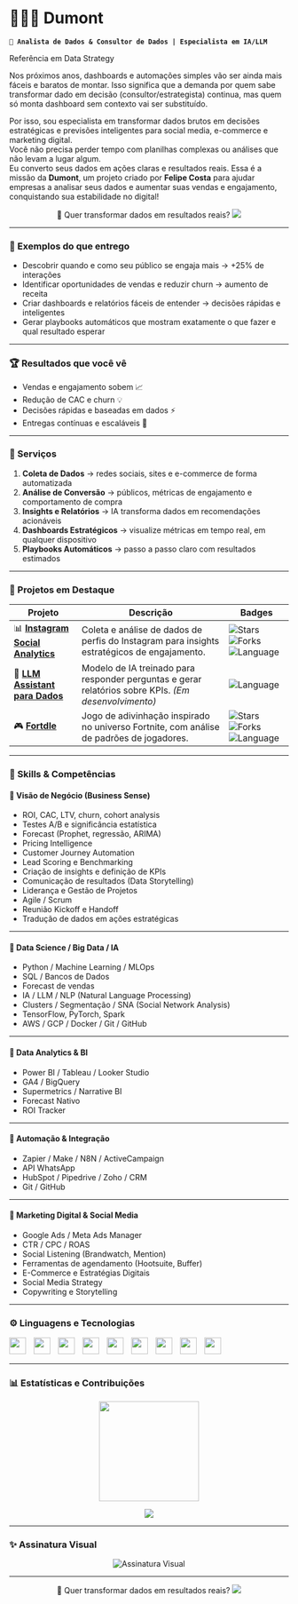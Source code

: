 # 👩🏻‍💻 Dumont

**`💼 Analista de Dados & Consultor de Dados | Especialista em IA/LLM`**

Referência em Data Strategy

Nos próximos anos, dashboards e automações simples vão ser ainda mais fáceis e baratos de montar. Isso significa que a demanda por quem sabe transformar dado em decisão (consultor/estrategista) continua, mas quem só monta dashboard sem contexto vai ser substituído.

Por isso, sou especialista em transformar dados brutos em decisões estratégicas e previsões inteligentes para social media, e-commerce e marketing digital.  
Você não precisa perder tempo com planilhas complexas ou análises que não levam a lugar algum.  
Eu converto seus dados em ações claras e resultados reais. Essa é a missão da **Dumont**, um projeto criado por **Felipe Costa** para ajudar empresas a analisar seus dados e aumentar suas vendas e engajamento, conquistando sua estabilidade no digital!

<p align="center">
📩 Quer transformar dados em resultados reais?  
<a href="https://wa.me/5517992285810">
  <img src="https://img.shields.io/badge/Fale%20Comigo%20no%20WhatsApp-25D366?style=for-the-badge&logo=whatsapp&logoColor=white"/>
</a>
</p>

---

### 🧩 Exemplos do que entrego

- Descobrir quando e como seu público se engaja mais → +25% de interações  
- Identificar oportunidades de vendas e reduzir churn → aumento de receita  
- Criar dashboards e relatórios fáceis de entender → decisões rápidas e inteligentes  
- Gerar playbooks automáticos que mostram exatamente o que fazer e qual resultado esperar  

---

### 🏆 Resultados que você vê

- Vendas e engajamento sobem 📈  
- Redução de CAC e churn 💡  
- Decisões rápidas e baseadas em dados ⚡  
- Entregas contínuas e escaláveis 🚀  

---

### 💼 Serviços

1. **Coleta de Dados** → redes sociais, sites e e-commerce de forma automatizada  
2. **Análise de Conversão** → públicos, métricas de engajamento e comportamento de compra  
3. **Insights e Relatórios** → IA transforma dados em recomendações acionáveis  
4. **Dashboards Estratégicos** → visualize métricas em tempo real, em qualquer dispositivo  
5. **Playbooks Automáticos** → passo a passo claro com resultados estimados  

---

### 🌟 Projetos em Destaque

| Projeto | Descrição | Badges |
|----------|------------|--------|
| 📊 [**Instagram Social Analytics**](https://github.com/flcdumont/Instagram-Social-Analytics-Investimentos) | Coleta e análise de dados de perfis do Instagram para insights estratégicos de engajamento. | ![Stars](https://img.shields.io/github/stars/flcdumont/Instagram-Social-Analytics-Investimentos?style=flat-square&color=yellow) ![Forks](https://img.shields.io/github/forks/flcdumont/Instagram-Social-Analytics-Investimentos?style=flat-square&color=blue) ![Language](https://img.shields.io/github/languages/top/flcdumont/Instagram-Social-Analytics-Investimentos?style=flat-square&color=orange) |
| 🧠 [**LLM Assistant para Dados**](#) | Modelo de IA treinado para responder perguntas e gerar relatórios sobre KPIs. *(Em desenvolvimento)* | ![Language](https://img.shields.io/badge/Python-blue?style=flat-square&logo=python&logoColor=white) |
| 🎮 [**Fortdle**](https://github.com/flcdumont/Fortdle) | Jogo de adivinhação inspirado no universo Fortnite, com análise de padrões de jogadores. | ![Stars](https://img.shields.io/github/stars/flcdumont/Fortdle?style=flat-square&color=yellow) ![Forks](https://img.shields.io/github/forks/flcdumont/Fortdle?style=flat-square&color=blue) ![Language](https://img.shields.io/github/languages/top/flcdumont/Fortdle?style=flat-square&color=orange) |

---

### 🧠 Skills & Competências

#### 🔹 **Visão de Negócio (Business Sense)**
- ROI, CAC, LTV, churn, cohort analysis  
- Testes A/B e significância estatística  
- Forecast (Prophet, regressão, ARIMA)  
- Pricing Intelligence  
- Customer Journey Automation  
- Lead Scoring e Benchmarking  
- Criação de insights e definição de KPIs  
- Comunicação de resultados (Data Storytelling)  
- Liderança e Gestão de Projetos  
- Agile / Scrum  
- Reunião Kickoff e Handoff  
- Tradução de dados em ações estratégicas  

---

#### 🔹 **Data Science / Big Data / IA**
- Python / Machine Learning / MLOps  
- SQL / Bancos de Dados  
- Forecast de vendas  
- IA / LLM / NLP (Natural Language Processing)  
- Clusters / Segmentação / SNA (Social Network Analysis)  
- TensorFlow, PyTorch, Spark  
- AWS / GCP / Docker / Git / GitHub  

---

#### 🔹 **Data Analytics & BI**
- Power BI / Tableau / Looker Studio  
- GA4 / BigQuery  
- Supermetrics / Narrative BI  
- Forecast Nativo  
- ROI Tracker  

---

#### 🔹 **Automação & Integração**
- Zapier / Make / N8N / ActiveCampaign  
- API WhatsApp  
- HubSpot / Pipedrive / Zoho / CRM  
- Git / GitHub  

---

#### 🔹 **Marketing Digital & Social Media**
- Google Ads / Meta Ads Manager  
- CTR / CPC / ROAS  
- Social Listening (Brandwatch, Mention)  
- Ferramentas de agendamento (Hootsuite, Buffer)  
- E-Commerce e Estratégias Digitais  
- Social Media Strategy  
- Copywriting e Storytelling  

---

### ⚙️ Linguagens e Tecnologias

<p align="left">
<img src="https://cdn.jsdelivr.net/gh/devicons/devicon@latest/icons/python/python-original.svg" width="30px" style="padding-right: 10px;" />
<img src="https://cdn.jsdelivr.net/gh/devicons/devicon@latest/icons/git/git-original.svg" width="30px" style="padding-right: 10px;" />
<img src="https://www.freeiconspng.com/uploads/sql-database-icon-png-17.png" width="30px" style="padding-right: 10px;" />
<img src="https://icon.icepanel.io/Technology/svg/TensorFlow.svg" width="30px" style="padding-right: 10px;" />
<img src="https://icon.icepanel.io/Technology/svg/PyTorch.svg" width="30px" style="padding-right: 10px;" />
<img src="https://duckduckgo.com/i/463df6d3.png" width="30px" style="padding-right: 10px;" />
<img src="https://duckduckgo.com/i/0bfa7e7f032df0a3.png" width="30px" style="padding-right: 10px;" />
<img src="https://cdn.jsdelivr.net/gh/devicons/devicon@latest/icons/php/php-original.svg" width="30px" style="padding-right: 10px;" />
<img src="https://cdn.jsdelivr.net/gh/devicons/devicon@latest/icons/jquery/jquery-original.svg" width="30px" style="padding-right: 10px;" />
</p>

---

### 📊 Estatísticas e Contribuições

<p align="center">
  <img src="https://github-readme-stats.vercel.app/api?username=flcdumont&show_icons=true&theme=tokyonight&include_all_commits=true&locale=pt-br" height="180"/>
</p>

<p align="center">
  <img src="https://github-readme-activity-graph.vercel.app/graph?username=flcdumont&theme=tokyo-night&hide_border=true"/>
</p>

---

### ✨ Assinatura Visual

<p align="center">
  <img src="https://readme-typing-svg.herokuapp.com?font=Fira+Code&size=22&duration=4000&pause=1000&color=6A5ACD&center=true&vCenter=true&width=600&lines=Felipe+Costa+—+Data+Analyst+%7C+AI+Consultant;Transformando+dados+em+decisões+inteligentes;Consultoria+e+Automação+de+Insights+Empresariais" alt="Assinatura Visual" />
</p>

---

<p align="center">
📩 Quer transformar dados em resultados reais?  
<a href="https://wa.me/5517992285810">
  <img src="https://img.shields.io/badge/Fale%20Comigo%20no%20WhatsApp-25D366?style=for-the-badge&logo=whatsapp&logoColor=white"/>
</a>
</p>

